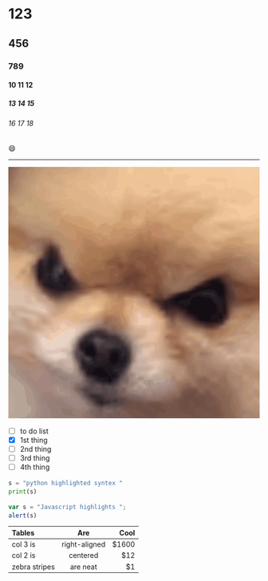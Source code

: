 # 123
## 456
### 789
#### 10 11 12
##### 13 14 15
###### 16 17 18
:smile:

--------

![NKUST](3C3C41DE-8F31-444C-8795-3B8B7AFDF651.gif)


- [ ] to do list
- [x] 1st thing
- [ ] 2nd thing
- [ ] 3rd thing
- [ ] 4th thing

```python
s = "python highlighted syntex "
print(s)
```

```js
var s = "Javascript highlights ";
alert(s)
```

| Tables | Are | Cool |
| :----- | :-: | ----:|
| col 3 is | right-aligned | $1600 |
| col 2 is | centered | $12 |
| zebra stripes | are neat | $1 |

